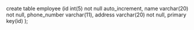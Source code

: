 create table employee (id int(5) not null auto_increment,
name varchar(20) not null,
phone_number varchar(11),
address varchar(20)  not null, 
primary key(id) 
);
